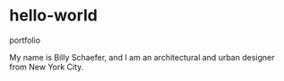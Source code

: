 # hello-world
portfolio

My name is Billy Schaefer, and I am an architectural and urban designer from New York City. 
